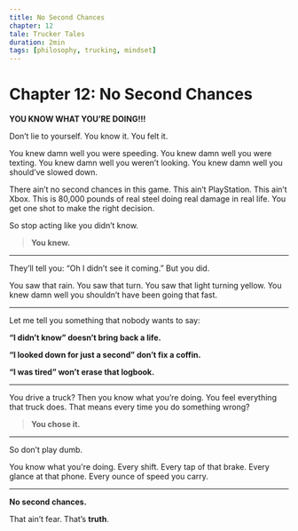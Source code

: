 ```yaml
---
title: No Second Chances
chapter: 12
tale: Trucker Tales
duration: 2min
tags: [philosophy, trucking, mindset]
---
```


# Chapter 12: No Second Chances

**YOU KNOW WHAT YOU’RE DOING!!!**

Don’t lie to yourself.
You know it.
You felt it.

You knew damn well you were speeding.
You knew damn well you were texting.
You knew damn well you weren’t looking.
You knew damn well you should’ve slowed down.

There ain’t no second chances in this game.
This ain’t PlayStation. This ain’t Xbox.
This is 80,000 pounds of real steel doing real damage in real life.
You get one shot to make the right decision.

So stop acting like you didn’t know.

> **You knew.**

---

They’ll tell you:
“Oh I didn’t see it coming.”
But you did.

You saw that rain.
You saw that turn.
You saw that light turning yellow.
You knew damn well you shouldn’t have been going that fast.

---

Let me tell you something that nobody wants to say:

**“I didn’t know” doesn’t bring back a life.**

**“I looked down for just a second” don’t fix a coffin.**

**“I was tired” won’t erase that logbook.**

---

You drive a truck?
Then you know what you’re doing.
You feel everything that truck does.
That means every time you do something wrong?

> **You chose it.**

---

So don’t play dumb.

You know what you're doing.
Every shift.
Every tap of that brake.
Every glance at that phone.
Every ounce of speed you carry.

---

**No second chances.**

That ain’t fear.
That’s **truth**.
